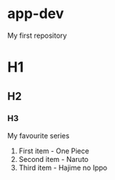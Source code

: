 # app-dev
My first repository 
# H1 
## H2
### H3
My favourite series 
1. First item - One Piece
2. Second item - Naruto
3. Third item - Hajime no Ippo 
